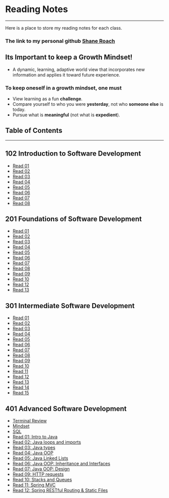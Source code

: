 # Reading Notes

---
Here is a place to store my reading notes for each class.

### The link to my personal github [Shane Roach](https://github.com/Shane-Patrick-Roach)


## Its Important to keep a Growth Mindset!

* A dynamic, learning, adaptive world view that incorporates new information and applies it toward future experience.

### To keep oneself in a **growth mindset**, one must

* View learning as a fun **challenge**.
* Compare yourself to who you were **yesterday**, not who **someone else** is today.
* Pursue what is **meaningful** (not what is **expedient**).


## Table of Contents
---
## 102 Introduction to Software Development

- [Read 01](102/readingnotes01.md)
- [Read 02](102/readingnotes02.md)
- [Read 03](102/readingnotes03.md)
- [Read 04](102/readingnotes04.md)
- [Read 05](102/readingnotes05.md)
- [Read 06](102/readingnotes06.md)
- [Read 07](102/readingnotes07.md)
- [Read 08](102/readingnotes08.md)


## 201 Foundations of Software Development

- [Read 01](201/class-01.md)
- [Read 02](201/class-02.md)
- [Read 03](201/class-03.md)
- [Read 04](201/class-04.md)
- [Read 05](201/class-05.md)
- [Read 06](201/class-06.md)
- [Read 07](201/class-07.md)
- [Read 08](201/class-08.md)
- [Read 09](201/class-09.md)
- [Read 10](201/class-10.md)
- [Read 12](201/class-12.md)
- [Read 13](201/class-13.md)


##  301 Intermediate Software Development

- [Read 01](301/read01.md)
- [Read 02](301/read02.md)
- [Read 03](301/read03.md)
- [Read 04](301/read04.md)
- [Read 05](301/read05.md)
- [Read 06](301/read06.md)
- [Read 07](301/read07.md)
- [Read 08](301/read08.md)
- [Read 09](301/read09.md)
- [Read 10](301/read10.md)
- [Read 11](301/read11.md)
- [Read 12](301/read12.md)
- [Read 13](301/read13.md)
- [Read 14](301/read14.md)
- [Read 15](301/read15.md)



## 401 Advanced Software Development

- [Terminal Review](401/terminal.md)
- [Mindset](401/mindset.md)
- [SQL](401/SQL.md)
- [Read 01: Intro to Java](401/read01.md)
- [Read 02: Java loops and imports](401/read02.md)
- [Read 03: Java types](401/read03.md)
- [Read 04: Java OOP](401/read04.md)
- [Read 05: Java Linked Lists](401/read05.md)
- [Read 06: Java OOP: Inheritance and Interfaces](401/read06.md)
- [Read 07: Java OOP: Design](401/read07.md)
- [Read 09: HTTP requests](401/read09.md)
- [Read 10: Stacks and Queues](401/read10.md)
- [Read 11: Spring MVC](401/read11.md)
- [Read 12: Spring RESTful Routing & Static Files](401/read12.md)



